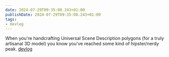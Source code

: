 ```yaml
---
date: 2024-07-29T09:35:08.243+01:00
publishDate: 2024-07-29T09:35:08.243+01:00
tags:
- devlog
---
```


When you're handcrafting Universal Scene Description polygons (for a truly artisanal 3D model) you know you've reached some kind of hipster/nerdy peak. [devlog](/tags/devlog)

